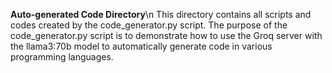 **Auto-generated Code Directory**\n
This directory contains all scripts and codes created by the code_generator.py script. The purpose of the code_generator.py script is to demonstrate how to use the Groq server with the llama3:70b model to automatically generate code in various programming languages.
